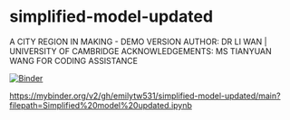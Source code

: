 # simplified-model-updated

A CITY REGION IN MAKING - DEMO VERSION
AUTHOR: DR LI WAN | UNIVERSITY OF CAMBRIDGE
ACKNOWLEDGEMENTS: MS TIANYUAN WANG FOR CODING ASSISTANCE

[![Binder](https://mybinder.org/badge_logo.svg)](https://mybinder.org/v2/gh/emilytw531/simplified-model-updated/main?filepath=Simplified%20model%20updated.ipynb)

https://mybinder.org/v2/gh/emilytw531/simplified-model-updated/main?filepath=Simplified%20model%20updated.ipynb
